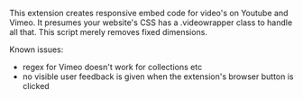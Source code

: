 This extension creates responsive embed code for video's on Youtube and Vimeo. It presumes your website's CSS has a .videowrapper class to handle all that. This script merely removes fixed dimensions.

Known issues:
- regex for Vimeo doesn't work for collections etc
- no visible user feedback is given when the extension's browser button is clicked

